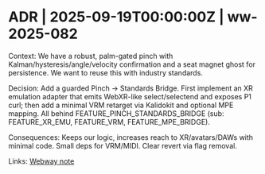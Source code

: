# ADR | 2025-09-19T00:00:00Z | ww-2025-082

Context: We have a robust, palm-gated pinch with Kalman/hysteresis/angle/velocity confirmation and a seat magnet ghost for persistence. We want to reuse this with industry standards.

Decision: Add a guarded Pinch → Standards Bridge. First implement an XR emulation adapter that emits WebXR-like select/selectend and exposes P1 curl; then add a minimal VRM retarget via Kalidokit and optional MPE mapping. All behind FEATURE_PINCH_STANDARDS_BRIDGE (sub: FEATURE_XR_EMU, FEATURE_VRM, FEATURE_MPE_BRIDGE).

Consequences: Keeps our logic, increases reach to XR/avatars/DAWs with minimal code. Small deps for VRM/MIDI. Clear revert via flag removal.

Links: [Webway note](../../../../scaffolds/webway_ww-2025-082_pinch_to_standards_bridge.md)
